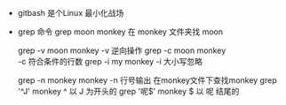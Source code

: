 - gitbash 是个Linux 最小化战场


- grep 命令
    grep moon monkey 
        在 monkey 文件夹找 moon

    grep -v moon monkey
           -v 逆向操作
    grep -c moon monkey       
           -c 符合条件的行数
    grep -i my monkey
           -i 大小写忽略

    grep -n monkey monkey
            -n 行号输出  在monkey文件下查找monkey
    grep '^J' monkey
            ^    以 J 为开头的
    grep '呢$' monkey
            $  以 呢 结尾的
     
